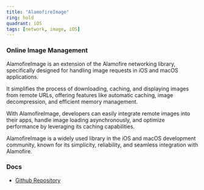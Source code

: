 ```yaml
---
title: "AlamofireImage"
ring: hold
quadrant: iOS
tags: [network, image, iOS]
---
```


### Online Image Management

AlamofireImage is an extension of the Alamofire networking library, specifically designed for handling image requests in iOS and macOS applications.

It simplifies the process of downloading, caching, and displaying images from remote URLs, offering features like automatic caching, image decompression, and efficient memory management.

With AlamofireImage, developers can easily integrate remote images into their apps, handle image loading asynchronously, and optimize performance by leveraging its caching capabilities.

AlamofireImage is a widely used library in the iOS and macOS development community, known for its simplicity, reliability, and seamless integration with Alamofire.

### Docs

- [Github Repository](https://github.com/Alamofire/Alamofireimage)

